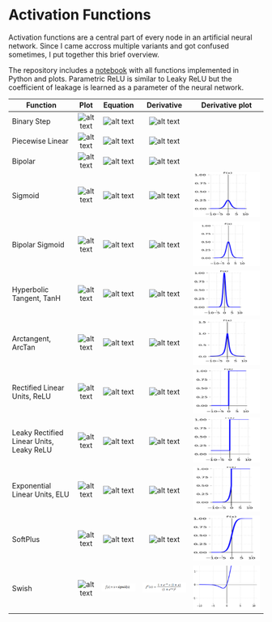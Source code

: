 # Activation Functions

Activation functions are a central part of every node in an artificial neural network. Since I came accross multiple variants and got confused sometimes, I put together this brief overview.

The repository includes a [notebook](https://github.com/siebenrock/activation-functions/blob/master/activation_functions.ipynb) with all functions implemented in Python and plots. Parametric ReLU is similar to Leaky ReLU but the coefficient of leakage is learned as a parameter of the neural network.

| Function | Plot | Equation | Derivative | Derivative plot
|----|:---:|:---:|:---:|:---:|
| Binary Step | ![alt text](https://raw.githubusercontent.com/siebenrock/activation-functions/master/plots/binary_step.png "Binary Step") | ![alt text](https://raw.githubusercontent.com/siebenrock/activation-functions/master/equations/binary_step.png "Binary Step Equation") | ![alt text](https://raw.githubusercontent.com/siebenrock/activation-functions/master/equations/binary_step_d.png "Binary Step Derivative") |
| Piecewise Linear | ![alt text](https://raw.githubusercontent.com/siebenrock/activation-functions/master/plots/piecewise_linear.png "Piecewise Linear") | ![alt text](https://raw.githubusercontent.com/siebenrock/activation-functions/master/equations/piecewise_linear.png "Piecewise Linear Equation") | ![alt text](https://raw.githubusercontent.com/siebenrock/activation-functions/master/equations/piecewise_linear_d.png "Piecewise Linear Derivative") |
| Bipolar | ![alt text](https://raw.githubusercontent.com/siebenrock/activation-functions/master/plots/bipolar.png "Bipolar") | ![alt text](https://raw.githubusercontent.com/siebenrock/activation-functions/master/equations/bipolar.png "Bipolar Equation") | ![alt text](https://raw.githubusercontent.com/siebenrock/activation-functions/master/equations/bipolar_d.png "Bipolar Derivative") |
| Sigmoid | ![alt text](https://raw.githubusercontent.com/siebenrock/activation-functions/master/plots/sigmoid.png "Sigmoid") | ![alt text](https://raw.githubusercontent.com/siebenrock/activation-functions/master/equations/sigmoid.png "Sigmoid Equation") | ![alt text](https://raw.githubusercontent.com/siebenrock/activation-functions/master/equations/sigmoid_d.png "Sigmoid Derivative") | ![alt text](plots/dsigmoid.png "Sigmoid Derivation") |
| Bipolar Sigmoid | ![alt text](https://raw.githubusercontent.com/siebenrock/activation-functions/master/plots/bipolar_sigmoid.png "Bipolar Sigmoid") | ![alt text](https://raw.githubusercontent.com/siebenrock/activation-functions/master/equations/bipolar_sigmoid.png "Bipolar Sigmoid Equation") | ![alt text](https://raw.githubusercontent.com/siebenrock/activation-functions/master/equations/bipolar_sigmoid_d.png "Bipolar Sigmoid Derivative") | ![alt text](plots/dbipolar_sigmoid.png "Bipolar Sigmoid Derivation") |
| Hyperbolic Tangent, TanH | ![alt text](https://raw.githubusercontent.com/siebenrock/activation-functions/master/plots/hyperbolic_tangent.png "Hyperbolic Tangent") | ![alt text](https://raw.githubusercontent.com/siebenrock/activation-functions/master/equations/hyperbolic_tangent.png "Hyperbolic Tangent Equation") | ![alt text](https://raw.githubusercontent.com/siebenrock/activation-functions/master/equations/hyperbolic_tangent_d.png "Hyperbolic Tangent Derivative") | ![alt text](plots/dtanh.png "Tanh Derivation") |
| Arctangent, ArcTan | ![alt text](https://raw.githubusercontent.com/siebenrock/activation-functions/master/plots/arctangent.png "Arctangent") | ![alt text](https://raw.githubusercontent.com/siebenrock/activation-functions/master/equations/arctangent.png "Arctangent Equation")  | ![alt text](https://raw.githubusercontent.com/siebenrock/activation-functions/master/equations/arctangent_d.png "Arctangent Derivative")  | ![alt text](plots/darctan.png "Arctangent Derivation") |
| Rectified Linear Units, ReLU | ![alt text](https://raw.githubusercontent.com/siebenrock/activation-functions/master/plots/rectified_linear_units.png "Rectified Linear Units") | ![alt text](https://raw.githubusercontent.com/siebenrock/activation-functions/master/equations/rectified_linear_units.png "Rectified Linear Units Equation") | ![alt text](https://raw.githubusercontent.com/siebenrock/activation-functions/master/equations/rectified_linear_units_d.png "Rectified Linear Units Derivative") | ![alt text](plots/drelu.png "Drelu Derivation") |
| Leaky Rectified Linear Units, Leaky ReLU | ![alt text](https://raw.githubusercontent.com/siebenrock/activation-functions/master/plots/leaky_rectified_linear_units.png "Leaky Rectified Linear Units") | ![alt text](https://raw.githubusercontent.com/siebenrock/activation-functions/master/equations/leaky_rectified_linear_units.png "Leaky Rectified Linear Units Equation") | ![alt text](https://raw.githubusercontent.com/siebenrock/activation-functions/master/equations/leaky_rectified_linear_units_d.png "Leaky Rectified Linear Units Derivative") | ![alt text](plots/dleaky_relu.png "Leaky ReLU Derivation") |
| Exponential Linear Units, ELU | ![alt text](https://raw.githubusercontent.com/siebenrock/activation-functions/master/plots/exponential_linear_units.png "Exponential Linear Units") | ![alt text](https://raw.githubusercontent.com/siebenrock/activation-functions/master/equations/exponential_linear_units.png "Exponential Linear Units Equation") | ![alt text](https://raw.githubusercontent.com/siebenrock/activation-functions/master/equations/exponential_linear_units_d.png "Exponential Linear Units Derivative") | ![alt text](plots/delu.png "ELU Derivation") |
| SoftPlus | ![alt text](https://raw.githubusercontent.com/siebenrock/activation-functions/master/plots/softplus.png "SoftPlus") | ![alt text](https://raw.githubusercontent.com/siebenrock/activation-functions/master/equations/softplus.png "SoftPlus Equation") | ![alt text](https://raw.githubusercontent.com/siebenrock/activation-functions/master/equations/softplus_d.png "SoftPlus Derivative") | ![alt text](plots/dsoftplus.png "SoftPlus Derivation") |
| Swish | ![alt text](https://raw.githubusercontent.com/siebenrock/activation-functions/master/plots/softplus.png "Swish") | ![alt text](equations/swish.png "Swish Equation") | ![alt text](equations/dswish.png "Swish Derivative") | ![alt text](plots/swish.png "Swish Derivation") |
